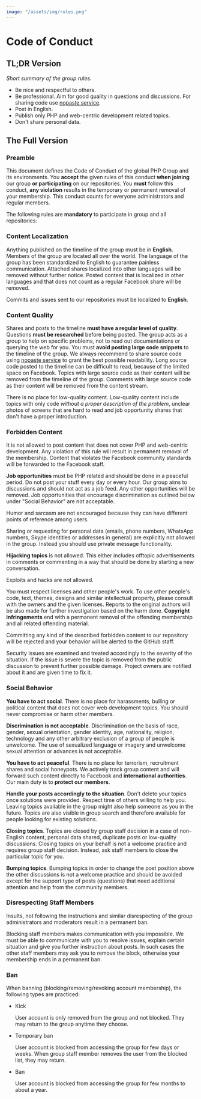 ```yaml
---
image: "/assets/img/rules.png"
---
```


# Code of Conduct

## TL;DR Version

*Short summary of the group rules.*

* Be nice and respectful to others.
* Be professional. Aim for good quality in questions and discussions. For
  sharing code use [nopaste service](/nopaste).
* Post in English.
* Publish only PHP and web-centric development related topics.
* Don't share personal data.

## The Full Version

### Preamble

This document defines the Code of Conduct of the global PHP Group and its
environments. You **accept** the given rules of this conduct **when joining**
our group **or participating** on our repositories. You **must** follow
this conduct, **any violation** results in the temporary or permanent
removal of your membership. This conduct counts for everyone administrators
and regular members.

The following rules are **mandatory** to participate in group and all
repositories:

### Content Localization

Anything published on the timeline of the group must be in **English**. Members
of the group are located all over the world. The language of the group has been
standardized to English to guarantee painless communication. Attached
shares localized into other languages will be removed without further notice.
Posted content that is localized in other languages and that does not count as
a regular Facebook share will be removed.

Commits and issues sent to our repositories must be localized to **English**.

### Content Quality

Shares and posts to the timeline **must have a regular level of quality**.
Questions **must be researched** before being posted. The group acts as a group
to help on specific problems, not to read out documentations or querying the
web for you. You must **avoid posting large code snippets** to the timeline of
the group. We always recommend to share source code using
[nopaste service](/nopaste) to grant the best possible readability. Long
source code posted to the timeline can be difficult to read, because of the
limited space on Facebook. Topics with large source code as their content will
be removed from the timeline of the group. Comments with large source code as
their content will be removed from the content stream.

There is no place for low-quality content. Low-quality content include topics
with only code *without a proper description of the problem*, unclear photos
of screens that are hard to read and job opportunity shares that don't have
a proper introduction.

### Forbidden Content

It is not allowed to post content that does not cover PHP and web-centric
development. Any violation of this rule will result in permanent removal of the
membership. Content that violates the Facebook community standards will be
forwarded to the Facebook staff.

**Job opportunities** must be PHP related and should be done in a peaceful
period. Do not post your stuff every day or every hour. Our group aims to
discussions and should not act as a job feed. Any other opportunities will be
removed. Job opportunities that encourage discrimination as outlined below under
"Social Behavior" are not acceptable.

Humor and sarcasm are not encouraged because they can have different points of
reference among users.

Sharing or requesting for personal data (emails, phone numbers, WhatsApp numbers,
Skype identities or addresses in general) are explicitly not allowed in the group.
Instead you should use private message functionality.

**Hijacking topics** is not allowed. This either includes offtopic
advertisements in comments or commenting in a way that should be done by
starting a new conversation.

Exploits and hacks are not allowed.

You must respect licenses and other people's work. To use other people's code,
text, themes, designs and similar intellectual property, please consult with
the owners and the given licenses. Reports to the original authors will be also
made for further investigation based on the harm done. **Copyright
infringements** end with a permanent removal of the offending membership
and all related offending material.

Committing any kind of the described forbidden content to our repository will
be rejected and your behavior will be alerted to the GitHub staff.

Security issues are examined and treated accordingly to the severity of the
situation. If the issue is severe the topic is removed from the public
discussion to prevent further possible damage. Project owners are notified
about it and are given time to fix it.

### Social Behavior

**You have to act social**. There is no place for harassments, bulling or
political content that does not cover web development topics. You should never
compromise or harm other members.

**Discrimination is not acceptable**. Discrimination on the basis of race,
gender, sexual orientation, gender identity, age, nationality, religion,
technology and any other arbitrary exclusion of a group of people is unwelcome.
The use of sexualized language or imagery and unwelcome sexual attention or
advances is not acceptable.

**You have to act peaceful**. There is no place for terrorism, recruitment
shares and social honeypots. We actively track group content and will forward
such content directly to Facebook and **international authorities**. Our main
duty is to **protect our members**.

**Handle your posts accordingly to the situation**. Don't delete your topics
once solutions were provided. Respect time of others willing to help you.
Leaving topics available in the group might also help someone as you in the
future. Topics are also visible in group search and therefore available for
people looking for existing solutions.

**Closing topics**. Topics are closed by group staff decision in a case of
non-English content, personal data shared, duplicate posts or low-quality
discussions. Closing topics on your behalf is not a welcome practice and requires
group staff decision. Instead, ask staff members to close the particular topic
for you.

**Bumping topics**. Bumping topics in order to change the post position above
the other discussions is not a welcome practice and should be avoided except for
the support type of posts (questions) that need additional attention and help from
the community members.

### Disrespecting Staff Members

Insults, not following the instructions and similar disrespecting of the group
administrators and moderators result in a permanent ban.

Blocking staff members makes communication with you impossible. We must be able
to communicate with you to resolve issues, explain certain situation and give
you further instruction about posts. In such cases the other staff members may
ask you to remove the block, otherwise your membership ends in a permanent ban.

### Ban

When banning (blocking/removing/revoking account membership), the following
types are practiced:

* Kick

  User account is only removed from the group and not blocked. They may return
  to the group anytime they choose.

* Temporary ban

  User account is blocked from accessing the group for few days or weeks. When
  group staff member removes the user from the blocked list, they may return.

* Ban

  User account is blocked from accessing the group for few months to about a year.
